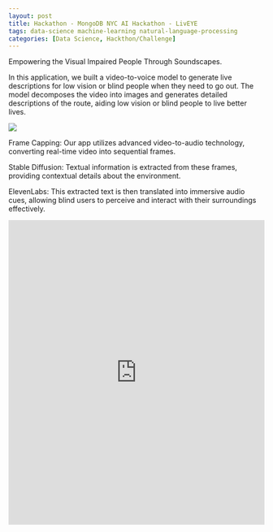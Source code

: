 ```yaml
---
layout: post
title: Hackathon - MongoDB NYC AI Hackathon - LivEYE
tags: data-science machine-learning natural-language-processing
categories: [Data Science, Hackthon/Challenge]
---
```

Empowering the Visual Impaired People Through Soundscapes.

In this application, we built a video-to-voice model to generate live descriptions for low vision or blind people when they need to go out. The model decomposes the video into images and generates detailed descriptions of the route, aiding low vision or blind people to live better lives.

[![](https://img.shields.io/badge/GitHub-100000?style=for-the-badge&logo=github&logoColor=white)](https://github.com/LydiaZhou/Mongo-DB-Hackathon "Click for Repo!") 

Frame Capping:
Our app utilizes advanced video-to-audio technology, converting real-time video into sequential frames.

Stable Diffusion:
Textual information is extracted from these frames, providing contextual details about the environment.

ElevenLabs:
This extracted text is then translated into immersive audio cues, allowing blind users to perceive and interact with their surroundings effectively.


<iframe src='https://docs.google.com/presentation/d/13gEAvZqDkxrEA1azFC0_RGGbXIRjisezwh2rCkad5LI/edit?usp=sharing' width='100%' height='600px' frameborder='0'>

